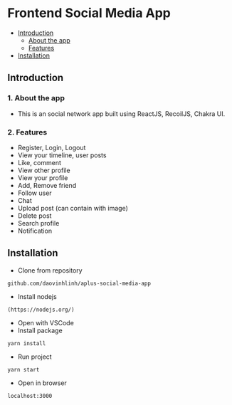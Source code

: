 # Frontend Social Media App

- [Introduction](#introduction)
  - [About the app](#1-about-the-app)
  - [Features](#2-features)
- [Installation](#installation)
  
 ## Introduction 
 ### 1. About the app
  - This is an social network app built using ReactJS, RecoilJS, Chakra UI.
 ### 2. Features
  - Register, Login, Logout
  - View your timeline, user posts
  - Like, comment
  - View other profile
  - View your profile
  - Add, Remove friend
  - Follow user
  - Chat
  - Upload post (can contain with image)
  - Delete post
  - Search profile
  - Notification
 
 ## Installation
  - Clone from repository
```
github.com/daovinhlinh/aplus-social-media-app
```
  - Install nodejs
```
(https://nodejs.org/)
```
  - Open with VSCode
  - Install package
```
yarn install
```
  - Run project
```
yarn start
```
  - Open in browser
```
localhost:3000
```
